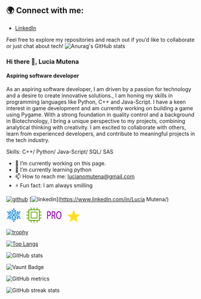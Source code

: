 
## 🌍 Connect with me:
- [LinkedIn](https://www.linkedin.com/in/lucia-mutena-218a51219?lipi=urn%3Ali%3Apage%3Ad_flagship3_profile_view_base_contact_details%3BXktfeNyaSTC0kumjeQdUZg%3D%3D)


Feel free to explore my repositories and reach out if you’d like to collaborate or just chat about tech!
![Anurag's GitHub stats](https://github-readme-stats.vercel.app/api?username=Lucia-Ndazoremhe-Mutena&show_icons=true&theme=radical)


### Hi there 👋, Lucia Mutena
#### Aspiring software developer
As an aspiring software developer, I am driven by a passion for technology and a desire to create innovative solutions., I am honing my skills in programming languages like Python, C++ and Java-Script. I have a keen interest in game development and am currently working on building a game using Pygame. With a strong foundation in quality control and a background in Biotechnology, I bring a unique perspective to my projects, combining analytical thinking with creativity. I am excited to collaborate with others, learn from experienced developers, and contribute to meaningful projects in the tech industry.

Skills: C++/ Python/ Java-Script/ SQL/ SAS 

- 🔭 I’m currently working on this page. 
- 🌱 I’m currently learning python 
- 📫 How to reach me: lucianomutena@gmail.com 
- ⚡ Fun fact: I am always smilling 


[<img src='https://cdn.jsdelivr.net/npm/simple-icons@3.0.1/icons/github.svg' alt='github' height='40'>](https://github.com/Lucia-Ndazoremhe-Mutena)  [<img src='https://cdn.jsdelivr.net/npm/simple-icons@3.0.1/icons/linkedin.svg' alt='linkedin' height='40'>](https://www.linkedin.com/in/Lucia Mutena/)  

<a href='https://archiveprogram.github.com/'><img src='https://raw.githubusercontent.com/acervenky/animated-github-badges/master/assets/acbadge.gif' width='40' height='40'></a> <a href='https://docs.github.com/en/developers'><img src='https://raw.githubusercontent.com/acervenky/animated-github-badges/master/assets/devbadge.gif' width='40' height='40'></a> <a href='https://github.com/pricing'><img src='https://raw.githubusercontent.com/acervenky/animated-github-badges/master/assets/pro.gif' width='40' height='40'></a> <a href='https://stars.github.com/'><img src='https://raw.githubusercontent.com/acervenky/animated-github-badges/master/assets/starbadge.gif' width='35' height='35'></a> 

[![trophy](https://github-profile-trophy.vercel.app/?username=Lucia-Ndazoremhe-Mutena)](https://github.com/ryo-ma/github-profile-trophy)

[![Top Langs](https://github-readme-stats.vercel.app/api/top-langs/?username=Lucia-Ndazoremhe-Mutena)](https://github.com/anuraghazra/github-readme-stats)

![GitHub stats](https://github-readme-stats.vercel.app/api?username=Lucia-Ndazoremhe-Mutena&show_icons=true&count_private=true)  

![Vaunt Badge](https://api.vaunt.dev/v1/github/entities/Lucia-Ndazoremhe-Mutena/contributions?format=svg&private=true)  

![GitHub metrics](https://metrics.lecoq.io/Lucia-Ndazoremhe-Mutena)  

![GitHub streak stats](https://streak-stats.demolab.com/?user=Lucia-Ndazoremhe-Mutena)  





